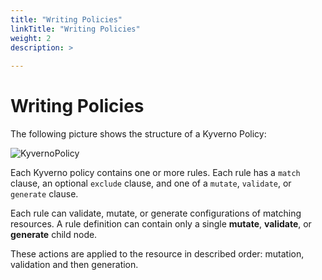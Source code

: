 ```yaml
---
title: "Writing Policies"
linkTitle: "Writing Policies"
weight: 2
description: >
  
---
```


# Writing Policies

The following picture shows the structure of a Kyverno Policy:

![KyvernoPolicy](https://raw.githubusercontent.com/kyverno/kyverno/master/resources/images//Kyverno-Policy-Structure.png)

Each Kyverno policy contains one or more rules. Each rule has a `match` clause, an optional `exclude` clause, and one of a `mutate`, `validate`, or `generate` clause.

Each rule can validate, mutate, or generate configurations of matching resources. A rule definition can contain only a single **mutate**, **validate**, or **generate** child node. 

These actions are applied to the resource in described order: mutation, validation and then generation.
